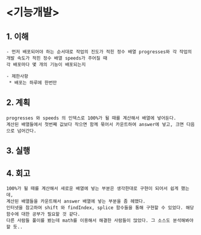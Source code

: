 # <기능개발>

## 1. 이해

    - 먼저 배포되어야 하는 순서대로 작업의 진도가 적힌 정수 배열 progresses와 각 작업의 개발 속도가 적힌 정수 배열 speeds가 주어질 때
    각 배포마다 몇 개의 기능이 배포되는지

    - 제한사항
     * 배포는 하루에 한번만

## 2. 계획 

    progresses 와 speeds 의 인덱스로 100%가 될 때를 계산해서 배열에 넣어둔다.
    계산된 배열들에서 첫번째 값보다 작으면 함께 묶어서 카운트하여 answer에 넣고, 크면 다음으로 넘어간다.

## 3. 실행

## 4. 회고

    100%가 될 때를 계산해서 새로운 배열에 넣는 부분은 생각한대로 구현이 되어서 쉽게 했는데,
    계산된 배열들을 카운트해서 answer 배열에 넣는 부분을 좀 헤맸다.
    인터넷을 참고하여 shift 와 findIndex, splice 함수들을 통해 구현할 수 있었다. 해당 함수에 대한 공부가 필요할 것 같다.
    다른 사람들 풀이를 봤는데 math를 이용해서 해결한 사람들이 많았다. 그 소스도 분석해봐야할 듯..
